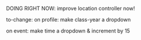 DOING RIGHT NOW: improve location controller now!


to-change:
on profile: make class-year a dropdown

on event: make time a dropdown & increment by 15
